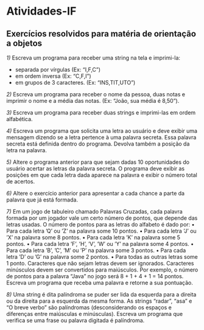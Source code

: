 # Atividades-IF
## Exercícios resolvidos para matéria de orientação a objetos

 *1)* Escreva um programa para receber uma string na tela e imprimi-la:
   - separada por vírgulas (Ex: “I,F,C”)
   - em ordem inversa (Ex: “C,F,I”)
   - em grupos de 3 caracteres. (Ex: “INS,TIT,UTO”)
   
*2)* Escreva um programa para receber o nome da pessoa, duas notas e imprimir o nome e a média das
notas. (Ex: “João, sua média é 8,50”).

*3)* Escreva um programa para receber duas strings e imprimi-las em ordem alfabética.

*4)* Escreva um programa que solicita uma letra ao usuário e deve exibir uma mensagem dizendo se a
letra pertence à uma palavra secreta. Essa palavra secreta está definida dentro do programa. Devolva
também a posição da letra na palavra.

*5)* Altere o programa anterior para que sejam dadas 10 oportunidades do usuário acertar as letras da
palavra secreta. O programa deve exibir as posições em que cada letra dada aparece na palavra e
exibir o número total de acertos.

*6)* Altere o exercício anterior para apresentar a cada chance a parte da palavra que já está formada.

*7)* Em um jogo de tabuleiro chamado Palavras Cruzadas, cada palavra formada por um jogador vale um
certo número de pontos, que depende das letras usadas. O número de pontos para as letras do
alfabeto é dado por:
• Para cada letra ’Q’ ou ’Z’ na palavra some 10 pontos.
• Para cada letra ’J’ ou ’X’ na palavra some 8 pontos.
• Para cada letra ’K’ na palavra some 5 pontos.
• Para cada letra ’F’, ’H’, ’V’, ’W’ ou ’Y’ na palavra some 4 pontos.
• Para cada letra ’B’, ’C’, ’M’ ou ’P’ na palavra some 3 pontos.
• Para cada letra ’D’ ou ’G’ na palavra some 2 pontos.
• Para todas as outras letras some 1 ponto.
Caracteres que não sejam letras devem ser ignorados. Caracteres minúsculos devem ser convertidos
para maiúsculos. Por exemplo, o número de pontos para a palavra “Java” no jogo será 8 + 1 + 4 + 1 =
14 pontos. Escreva um programa que receba uma palavra e retorne a sua pontuação.

*8)* Uma string é dita palíndroma se puder ser lida da esquerda para a direita ou da direita para
a esquerda da mesma forma. As strings “radar”, “asa” e “O breve verbo” são palíndromas
(desconsiderando os espaços e diferenças entre maiúsculas e minúsculas). Escreva um programa
que verifica se uma frase ou palavra digitada é palíndroma. 
